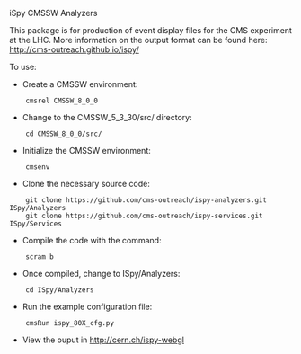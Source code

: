 iSpy CMSSW Analyzers

This package is for production of event display files for the CMS experiment at the LHC. More information on the output format
can be found here: http://cms-outreach.github.io/ispy/

To use:

* Create a CMSSW environment: 

```
    cmsrel CMSSW_8_0_0
```

* Change to the CMSSW_5_3_30/src/ directory:

```
    cd CMSSW_8_0_0/src/
```
* Initialize the CMSSW environment:

```
    cmsenv
```
* Clone the necessary source code:

```
    git clone https://github.com/cms-outreach/ispy-analyzers.git ISpy/Analyzers 
    git clone https://github.com/cms-outreach/ispy-services.git ISpy/Services
```

* Compile the code with the command:

```
    scram b
```

* Once compiled, change to ISpy/Analyzers:

```
    cd ISpy/Analyzers
```

* Run the example configuration file:

```
    cmsRun ispy_80X_cfg.py
```

* View the ouput in http://cern.ch/ispy-webgl


